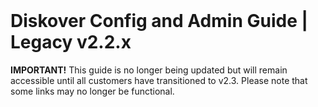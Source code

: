 <br>
<h1>Diskover Config and Admin Guide | Legacy v2.2.x</h1>

**IMPORTANT!** This guide is no longer being updated but will remain accessible until all customers have transitioned to v2.3. Please note that some links may no longer be functional.
